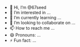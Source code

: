 - 👋 Hi, I’m @67seed
- 👀 I’m interested in ...
- 🌱 I’m currently learning ...
- 💞️ I’m looking to collaborate on ...
- 📫 How to reach me ...
- 😄 Pronouns: ...
- ⚡ Fun fact: ...

<!---
67seed/67seed is a ✨ special ✨ repository because its `README.md` (this file) appears on your GitHub profile.
You can click the Preview link to take a look at your changes.
--->
